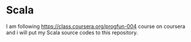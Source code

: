 Scala
=====

I am following https://class.coursera.org/progfun-004 course on coursera and i will put my Scala source codes to this repository.
